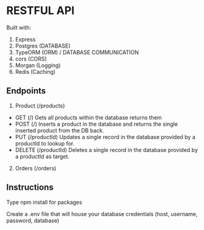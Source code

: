# RESTFUL API

Built with:

1. Express
2. Postgres (DATABASE)
3. TypeORM (ORM) / DATABASE COMMUNICATION
4. cors (CORS)
5. Morgan (Logging)
6. Redis (Caching)
 
## Endpoints

1. Product (/products)
- GET (/)
  Gets all products within the database returns them
- POST (/)
  Inserts a product in the database and returns the single inserted product from the DB back.
- PUT (/productId)
  Updates a single record in the database provided by a productId to lookup for.
- DELETE (/productId)
  Deletes a single record in the database provided by a productId as target.
  
2. Orders (/orders)


## Instructions
Type npm install for packages

Create a .env file that will house your database credentials (host, username, password, database)